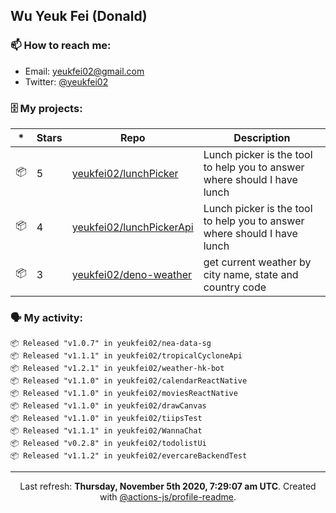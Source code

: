 ## Wu Yeuk Fei (Donald)

### 📫 How to reach me:

- Email: [yeukfei02@gmail.com](yeukfei02@gmail.com)
- Twitter: [@yeukfei02](https://twitter.com/yeukfei02)

### 🗄 My projects:

|*|Stars|Repo|Description|
|---|---|---|---|
| 📦 | 5 | [yeukfei02/lunchPicker](https://github.com/yeukfei02/lunchPicker) | Lunch picker is the tool to help you to answer where should I have lunch |
| 📦 | 4 | [yeukfei02/lunchPickerApi](https://github.com/yeukfei02/lunchPickerApi) | Lunch picker is the tool to help you to answer where should I have lunch |
| 📦 | 3 | [yeukfei02/deno-weather](https://github.com/yeukfei02/deno-weather) | get current weather by city name, state and country code |

### 🗣 My activity:

```
📦 Released "v1.0.7" in yeukfei02/nea-data-sg
📦 Released "v1.1.1" in yeukfei02/tropicalCycloneApi
📦 Released "v1.2.1" in yeukfei02/weather-hk-bot
📦 Released "v1.1.0" in yeukfei02/calendarReactNative
📦 Released "v1.1.0" in yeukfei02/moviesReactNative
📦 Released "v1.1.0" in yeukfei02/drawCanvas
📦 Released "v1.1.0" in yeukfei02/tiipsTest
📦 Released "v1.1.1" in yeukfei02/WannaChat
📦 Released "v0.2.8" in yeukfei02/todolistUi
📦 Released "v1.1.2" in yeukfei02/evercareBackendTest
```

<!-- <img src="https://github-readme-stats.vercel.app/api?username=yeukfei02&show_icons=true&count_private=true&theme=radical" />

<img src="https://github-readme-stats.vercel.app/api/top-langs/?username=yeukfei02&theme=radical" /> -->

---

<p align="center">Last refresh: <b>Thursday, November 5th 2020, 7:29:07 am UTC</b>. Created with <a href=https://github.com/marketplace/actions/profile-readme>@actions-js/profile-readme</a>.</p>
